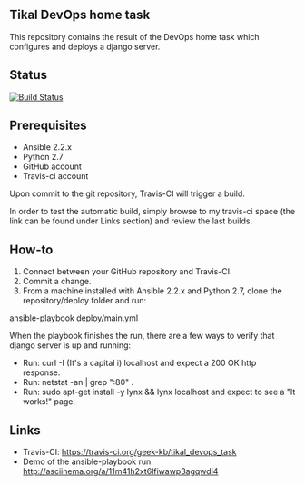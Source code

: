 ## Tikal DevOps home task
This repository contains the result of the DevOps home task which configures and deploys a django server.

## Status
[![Build Status](https://travis-ci.org/geek-kb/tikal_devops_task.svg?branch=master)](https://travis-ci.org/geek-kb/tikal_devops_task)

## Prerequisites
* Ansible 2.2.x
* Python 2.7
* GitHub account
* Travis-ci account

Upon commit to the git repository, Travis-CI will trigger a build.

In order to test the automatic build, simply browse to my travis-ci space (the link can be found under Links section) and review the last builds.

## How-to
1. Connect between your GitHub repository and Travis-CI.
2. Commit a change.
3. From a machine installed with Ansible 2.2.x and Python 2.7, clone the repository/deploy folder and run:

ansible-playbook deploy/main.yml

When the playbook finishes the run, there are a few ways to verify that django server is up and running:

* Run: curl -I (It's a capital i) localhost and expect a 200 OK http response.
* Run: netstat -an | grep ":80" .
* Run: sudo apt-get install -y lynx && lynx localhost and expect to see a "It works!" page.
 
## Links
* Travis-CI: https://travis-ci.org/geek-kb/tikal_devops_task
* Demo of the ansible-playbook run: http://asciinema.org/a/11m41h2xt6lfiwawp3agqwdi4
